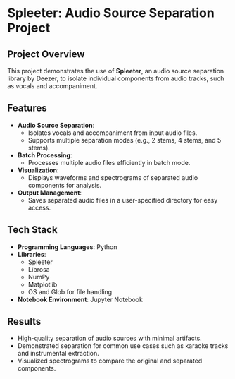 # Spleeter: Audio Source Separation Project

## Project Overview
This project demonstrates the use of **Spleeter**, an audio source separation library by Deezer, to isolate individual components from audio tracks, such as vocals and accompaniment.

## Features
- **Audio Source Separation**:
  - Isolates vocals and accompaniment from input audio files.
  - Supports multiple separation modes (e.g., 2 stems, 4 stems, and 5 stems).
- **Batch Processing**:
  - Processes multiple audio files efficiently in batch mode.
- **Visualization**:
  - Displays waveforms and spectrograms of separated audio components for analysis.
- **Output Management**:
  - Saves separated audio files in a user-specified directory for easy access.

## Tech Stack
- **Programming Languages**: Python
- **Libraries**: 
  - Spleeter
  - Librosa
  - NumPy
  - Matplotlib
  - OS and Glob for file handling
- **Notebook Environment**: Jupyter Notebook

## Results
- High-quality separation of audio sources with minimal artifacts.
- Demonstrated separation for common use cases such as karaoke tracks and instrumental extraction.
- Visualized spectrograms to compare the original and separated components.
